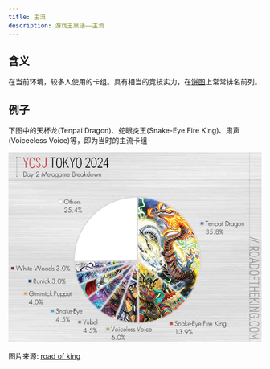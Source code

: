 ```yaml
---
title: 主流
description: 游戏王黑话——主流
---
```


## 含义

在当前环境，较多人使用的卡组。具有相当的竞技实力，在[饼图](/卡组/归类/饼图)上常常排名前列。

## 例子

下图中的天杯龙(Tenpai Dragon)、蛇眼炎王(Snake-Eye Fire King)、肃声(Voiceeless Voice)等，即为当时的主流卡组

![饼图](../../../../assets/images/YCSJTokyo2024_Day2Metagame.jpg)

图片来源: [road of king](https://roadoftheking.com/ycsj-tokyo-2024/)
